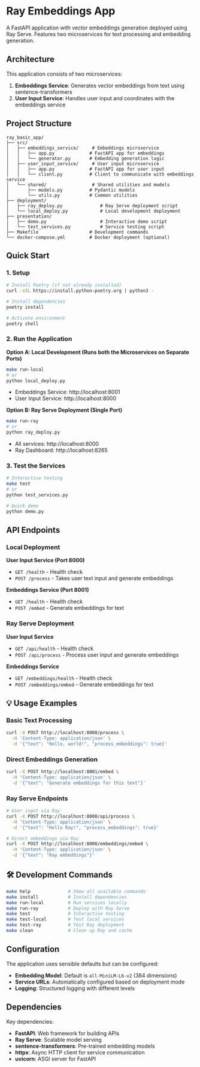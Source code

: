 # Ray Embeddings App

A FastAPI application with vector embeddings generation deployed using Ray Serve. Features two microservices for text processing and embedding generation.

## Architecture

This application consists of two microservices:

1. **Embeddings Service**: Generates vector embeddings from text using sentence-transformers
2. **User Input Service**: Handles user input and coordinates with the embeddings service

## Project Structure

```
ray_basic_app/
├── src/
│   ├── embeddings_service/     # Embeddings microservice
│   │   ├── app.py             # FastAPI app for embeddings
│   │   └── generator.py       # Embedding generation logic
│   ├── user_input_service/     # User input microservice
│   │   ├── app.py             # FastAPI app for user input
│   │   └── client.py          # Client to communicate with embeddings service
│   └── shared/                 # Shared utilities and models
│       ├── models.py          # Pydantic models
│       └── utils.py           # Common utilities
├── deployment/
│   ├── ray_deploy.py              # Ray Serve deployment script
│   └── local_deploy.py            # Local development deployment
├── presentation/
│   ├── demo.py                    # Interactive demo script
│   └── test_services.py           # Service testing script
├── Makefile                   # Development commands
└── docker-compose.yml         # Docker deployment (optional)
```

## Quick Start

### 1. Setup

```bash
# Install Poetry (if not already installed)
curl -sSL https://install.python-poetry.org | python3 -

# Install dependencies
poetry install

# Activate environment
poetry shell
```

### 2. Run the Application

**Option A: Local Development (Runs both the Microservices on Separate Ports)**
```bash
make run-local
# or
python local_deploy.py
```
- Embeddings Service: http://localhost:8001
- User Input Service: http://localhost:8000

**Option B: Ray Serve Deployment (Single Port)**
```bash
make run-ray
# or
python ray_deploy.py
```
- All services: http://localhost:8000
- Ray Dashboard: http://localhost:8265

### 3. Test the Services

```bash
# Interactive testing
make test
# or
python test_services.py

# Quick demo
python demo.py
```

## API Endpoints

### Local Deployment

**User Input Service (Port 8000)**
- `GET /health` - Health check
- `POST /process` - Takes user text input and generate embeddings

**Embeddings Service (Port 8001)**
- `GET /health` - Health check  
- `POST /embed` - Generate embeddings for text

### Ray Serve Deployment

**User Input Service**
- `GET /api/health` - Health check
- `POST /api/process` - Process user input and generate embeddings

**Embeddings Service**
- `GET /embeddings/health` - Health check
- `POST /embeddings/embed` - Generate embeddings for text

## 💡 Usage Examples

### Basic Text Processing
```bash
curl -X POST http://localhost:8000/process \
  -H 'Content-Type: application/json' \
  -d '{"text": "Hello, world!", "process_embeddings": true}'
```

### Direct Embeddings Generation
```bash
curl -X POST http://localhost:8001/embed \
  -H 'Content-Type: application/json' \
  -d '{"text": "Generate embeddings for this text"}'
```

### Ray Serve Endpoints
```bash
# User input via Ray
curl -X POST http://localhost:8000/api/process \
  -H 'Content-Type: application/json' \
  -d '{"text": "Hello Ray!", "process_embeddings": true}'

# Direct embeddings via Ray
curl -X POST http://localhost:8000/embeddings/embed \
  -H 'Content-Type: application/json' \
  -d '{"text": "Ray embeddings"}'
```

## 🛠️ Development Commands

```bash
make help              # Show all available commands
make install           # Install dependencies
make run-local         # Run services locally
make run-ray           # Deploy with Ray Serve
make test              # Interactive testing
make test-local        # Test local services
make test-ray          # Test Ray deployment
make clean             # Clean up Ray and cache
```

## Configuration

The application uses sensible defaults but can be configured:

- **Embedding Model**: Default is `all-MiniLM-L6-v2` (384 dimensions)
- **Service URLs**: Automatically configured based on deployment mode
- **Logging**: Structured logging with different levels

## Dependencies

Key dependencies:
- **FastAPI**: Web framework for building APIs
- **Ray Serve**: Scalable model serving
- **sentence-transformers**: Pre-trained embedding models
- **httpx**: Async HTTP client for service communication
- **uvicorn**: ASGI server for FastAPI
